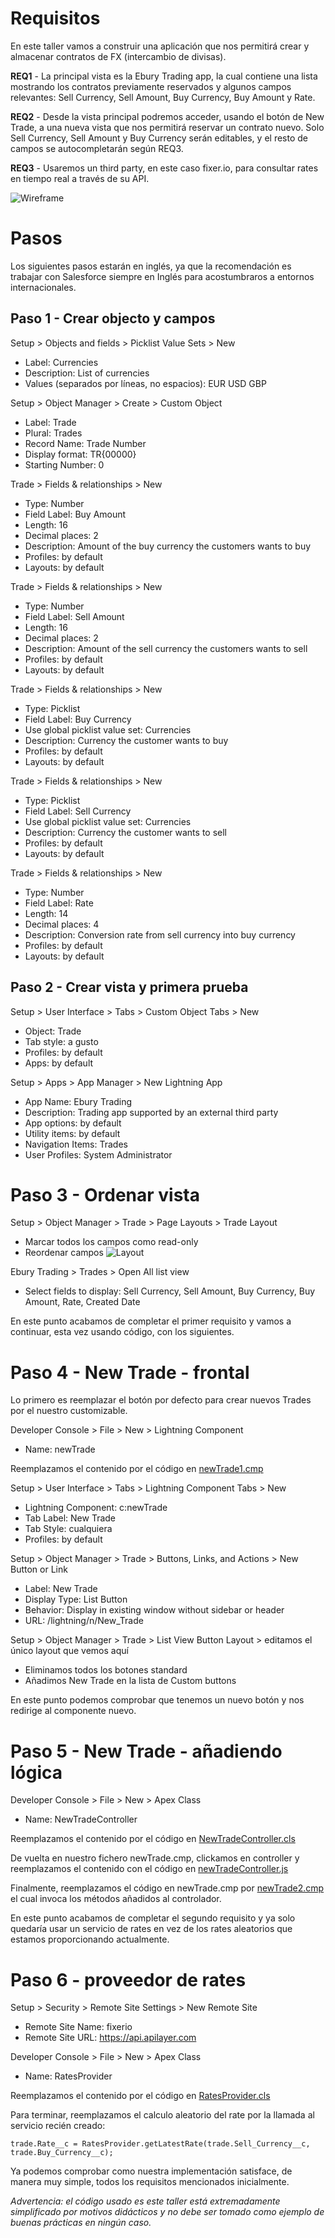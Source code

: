 # Requisitos

En este taller vamos a construir una aplicación que nos permitirá crear y almacenar contratos de FX (intercambio de divisas).

**REQ1** - La principal vista es la Ebury Trading app, la cual contiene una lista mostrando los contratos previamente reservados y
algunos campos relevantes: Sell Currency, Sell Amount, Buy Currency, Buy Amount y Rate.

**REQ2** - Desde la vista principal podremos acceder, usando el botón de New Trade, a una nueva vista que nos permitirá reservar un contrato nuevo.
Solo Sell Currency, Sell Amount y Buy Currency serán editables, y el resto de campos se autocompletarán según REQ3.

**REQ3** - Usaremos un third party, en este caso fixer.io, para consultar rates en tiempo real a través de su API.

![Wireframe](images/wireframe.png)

# Pasos
Los siguientes pasos estarán en inglés, ya que la recomendación es trabajar con Salesforce siempre en Inglés para acostumbraros a entornos internacionales.

## Paso 1 - Crear objecto y campos
Setup > Objects and fields > Picklist Value Sets > New
- Label: Currencies
- Description: List of currencies
- Values (separados por líneas, no espacios): EUR USD GBP

Setup > Object Manager > Create > Custom Object
- Label: Trade
- Plural: Trades
- Record Name: Trade Number
- Display format: TR{00000}
- Starting Number: 0

Trade > Fields & relationships > New
- Type: Number
- Field Label: Buy Amount
- Length: 16
- Decimal places: 2
- Description: Amount of the buy currency the customers wants to buy
- Profiles: by default
- Layouts: by default

Trade > Fields & relationships > New
- Type: Number
- Field Label: Sell Amount
- Length: 16
- Decimal places: 2
- Description: Amount of the sell currency the customers wants to sell
- Profiles: by default
- Layouts: by default

Trade > Fields & relationships > New
- Type: Picklist
- Field Label: Buy Currency
- Use global picklist value set: Currencies
- Description: Currency the customer wants to buy
- Profiles: by default
- Layouts: by default

Trade > Fields & relationships > New
- Type: Picklist
- Field Label: Sell Currency
- Use global picklist value set: Currencies
- Description: Currency the customer wants to sell
- Profiles: by default
- Layouts: by default

Trade > Fields & relationships > New
- Type: Number
- Field Label: Rate
- Length: 14
- Decimal places: 4
- Description: Conversion rate from sell currency into buy currency
- Profiles: by default
- Layouts: by default

## Paso 2 - Crear vista y primera prueba

Setup > User Interface > Tabs > Custom Object Tabs > New
- Object: Trade
- Tab style: a gusto
- Profiles: by default
- Apps: by default

Setup > Apps > App Manager > New Lightning App
- App Name: Ebury Trading
- Description: Trading app supported by an external third party
- App options: by default
- Utility items: by default
- Navigation Items: Trades
- User Profiles: System Administrator

# Paso 3 - Ordenar vista

Setup > Object Manager > Trade > Page Layouts > Trade Layout
- Marcar todos los campos como read-only
- Reordenar campos
![Layout](images/layout.png)

Ebury Trading > Trades > Open All list view
- Select fields to display: Sell Currency, Sell Amount, Buy Currency, Buy Amount, Rate, Created Date

En este punto acabamos de completar el primer requisito y vamos a continuar, esta vez usando código, con los siguientes.

# Paso 4 - New Trade - frontal

Lo primero es reemplazar el botón por defecto para crear nuevos Trades por el nuestro customizable.

Developer Console > File > New > Lightning Component
- Name: newTrade

Reemplazamos el contenido por el código en [newTrade1.cmp](newTrade1.cmp)

Setup > User Interface > Tabs > Lightning Component Tabs > New
- Lightning Component: c:newTrade
- Tab Label: New Trade
- Tab Style: cualquiera
- Profiles: by default

Setup > Object Manager > Trade > Buttons, Links, and Actions > New Button or Link
- Label: New Trade
- Display Type: List Button
- Behavior: Display in existing window without sidebar or header
- URL: /lightning/n/New_Trade


Setup > Object Manager > Trade > List View Button Layout > editamos el único layout que vemos aquí
- Eliminamos todos los botones standard
- Añadimos New Trade en la lista de Custom buttons

En este punto podemos comprobar que tenemos un nuevo botón y nos redirige al componente nuevo.

# Paso 5 - New Trade - añadiendo lógica

Developer Console > File > New > Apex Class
- Name: NewTradeController

Reemplazamos el contenido por el código en [NewTradeController.cls](NewTradeController.cls)

De vuelta en nuestro fichero newTrade.cmp, clickamos en controller y reemplazamos el contenido con el 
código en [newTradeController.js](newTradeController.js)

Finalmente, reemplazamos el código en newTrade.cmp por [newTrade2.cmp](newTrade2.cmp) el cual invoca los métodos 
añadidos al controlador.

En este punto acabamos de completar el segundo requisito y ya solo quedaría usar un servicio de rates en vez
de los rates aleatorios que estamos proporcionando actualmente.

# Paso 6 - proveedor de rates

Setup > Security > Remote Site Settings > New Remote Site
- Remote Site Name: fixerio
- Remote Site URL: https://api.apilayer.com

Developer Console > File > New > Apex Class
- Name: RatesProvider

Reemplazamos el contenido por el código en [RatesProvider.cls](RatesProvider.cls)

Para terminar, reemplazamos el calculo aleatorio del rate por la llamada al servicio recién creado:
```
trade.Rate__c = RatesProvider.getLatestRate(trade.Sell_Currency__c, trade.Buy_Currency__c);
```

Ya podemos comprobar como nuestra implementación satisface, de manera muy simple, todos los requisitos mencionados inicialmente.

_Advertencia: el código usado es este taller está extremadamente simplificado por motivos didácticos y no debe ser tomado como ejemplo
de buenas prácticas en ningún caso._